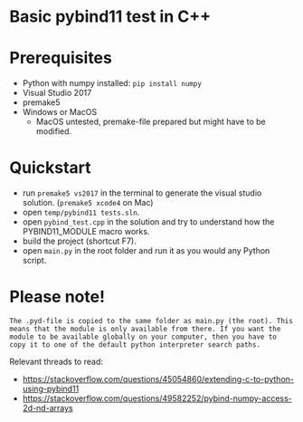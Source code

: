 # Basic pybind11 test in C++

# Prerequisites
- Python with numpy installed: `pip install numpy`
- Visual Studio 2017
- premake5
- Windows or MacOS 
    - MacOS untested, premake-file prepared but might have to be modified.

# Quickstart
- run `premake5 vs2017` in the terminal to generate the visual studio solution. (`premake5 xcode4` on Mac)
- open `temp/pybind11 tests.sln`.
- open `pybind_test.cpp` in the solution and try to understand how the PYBIND11_MODULE macro works.
- build the project (shortcut F7).
- open `main.py` in the root folder and run it as you would any Python script.

# Please note!
    The .pyd-file is copied to the same folder as main.py (the root). This means that the module is only available from there. If you want the module to be available globally on your computer, then you have to copy it to one of the default python interpreter search paths.

Relevant threads to read:
- https://stackoverflow.com/questions/45054860/extending-c-to-python-using-pybind11
- https://stackoverflow.com/questions/49582252/pybind-numpy-access-2d-nd-arrays
